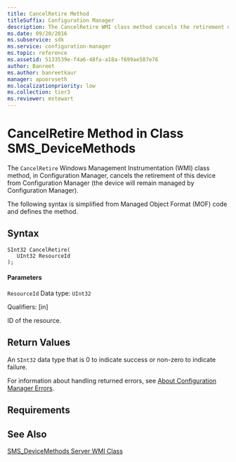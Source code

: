 ```yaml
---
title: CancelRetire Method
titleSuffix: Configuration Manager
description: The CancelRetire WMI class method cancels the retirement of this device from Configuration Manager.
ms.date: 09/20/2016
ms.subservice: sdk
ms.service: configuration-manager
ms.topic: reference
ms.assetid: 5133539e-f4a6-48fa-a18a-f699ae587e76
author: Banreet
ms.author: banreetkaur
manager: apoorvseth
ms.localizationpriority: low
ms.collection: tier3
ms.reviewer: mstewart
---
```

# CancelRetire Method in Class SMS_DeviceMethods
The `CancelRetire` Windows Management Instrumentation (WMI) class method, in Configuration Manager, cancels the retirement of this device from Configuration Manager (the device will remain managed by Configuration Manager).

 The following syntax is simplified from Managed Object Format (MOF) code and defines the method.

## Syntax

```
SInt32 CancelRetire(
   UInt32 ResourceId
);
```

#### Parameters
 `ResourceId`
 Data type: `UInt32`

 Qualifiers: [in]

 ID of the resource.

## Return Values
 An `SInt32` data type that is 0 to indicate success or non-zero to indicate failure.

 For information about handling returned errors, see [About Configuration Manager Errors](../../../develop/core/understand/about-configuration-manager-errors.md).

## Requirements

## See Also
 [SMS_DeviceMethods Server WMI Class](../../../develop/reference/mdm/sms_devicemethods-server-wmi-class.md)
